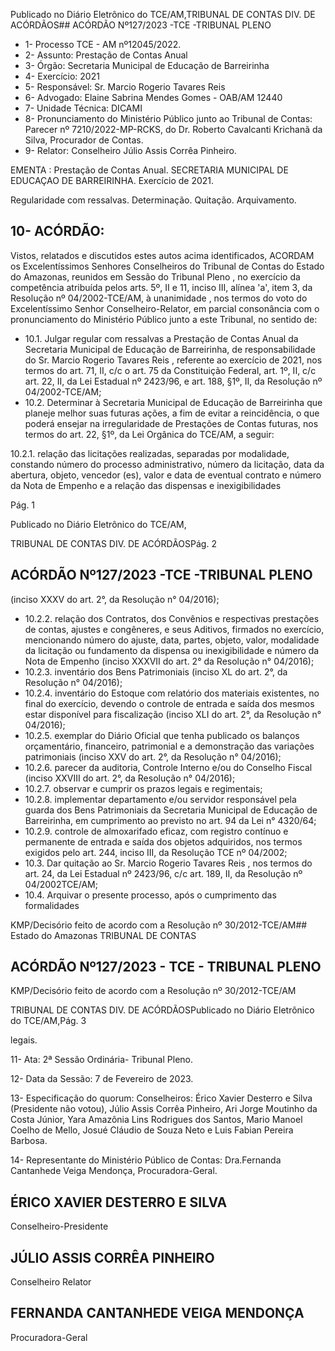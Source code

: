 Publicado  no  Diário  Eletrônico do TCE/AM,TRIBUNAL DE CONTAS DIV. DE ACÓRDÃOS## ACÓRDÃO Nº127/2023 -TCE -TRIBUNAL PLENO

- 1- Processo TCE - AM nº12045/2022.
- 2- Assunto: Prestação de Contas Anual
- 3- Órgão: Secretaria Municipal de Educação de Barreirinha
- 4- Exercício: 2021
- 5- Responsável: Sr. Marcio Rogerio Tavares Reis
- 6- Advogado: Elaine Sabrina Mendes Gomes - OAB/AM 12440
- 7- Unidade Técnica: DICAMI
- 8- Pronunciamento  do  Ministério  Público  junto  ao  Tribunal  de  Contas: Parecer  nº 7210/2022-MP-RCKS,  do  Dr.  Roberto  Cavalcanti  Krichanã  da  Silva,  Procurador  de Contas.
- 9- Relator: Conselheiro Júlio Assis Corrêa Pinheiro.

EMENTA : Prestação de Contas Anual. SECRETARIA  MUNICIPAL  DE  EDUCAÇAO  DE BARREIRINHA. Exercício de 2021.

Regularidade com ressalvas. Determinação. Quitação. Arquivamento.

## 10-  ACÓRDÃO:

Vistos, relatados e discutidos estes autos acima identificados, ACORDAM os Excelentíssimos Senhores Conselheiros do Tribunal de Contas do Estado do Amazonas, reunidos em Sessão do Tribunal Pleno , no exercício da competência atribuída pelos arts. 5º, II e 11, inciso III, alínea 'a', item 3, da Resolução  nº 04/2002-TCE/AM, à unanimidade ,  nos  termos  do  voto  do  Excelentíssimo  Senhor  Conselheiro-Relator, em parcial consonância com o pronunciamento do Ministério Público junto a este Tribunal, no sentido de:

- 10.1. Julgar regular com  ressalvas a Prestação de Contas Anual da Secretaria  Municipal  de  Educação  de  Barreirinha,  de  responsabilidade do Sr. Marcio Rogerio Tavares Reis , referente ao exercício de 2021, nos termos do art. 71, II, c/c o art. 75 da Constituição Federal, art. 1º, II, c/c art. 22, II, da Lei Estadual nº 2423/96, e art. 188, §1º, II, da Resolução nº 04/2002-TCE/AM;
- 10.2.  Determinar à  Secretaria  Municipal  de  Educação  de  Barreirinha  que planeje melhor suas futuras ações, a fim de evitar a reincidência, o que poderá ensejar  na  irregularidade  de  Prestações  de  Contas  futuras,  nos termos do art. 22, §1º, da Lei Orgânica do TCE/AM, a seguir:

10.2.1. relação das licitações realizadas, separadas por modalidade, constando número do processo administrativo, número da licitação, data da abertura, objeto, vencedor (es), valor  e  data  de  eventual  contrato  e  número  da  Nota  de Empenho  e  a  relação  das  dispensas  e  inexigibilidades

Pág. 1

Publicado  no  Diário  Eletrônico do TCE/AM,

TRIBUNAL DE CONTAS DIV. DE ACÓRDÃOSPág. 2

## ACÓRDÃO Nº127/2023 -TCE -TRIBUNAL PLENO

(inciso XXXV do art. 2°, da Resolução n° 04/2016);

- 10.2.2. relação dos  Contratos, dos  Convênios  e  respectivas prestações de contas, ajustes e congêneres, e seus Aditivos,  firmados  no  exercício,  mencionando  número  do ajuste, data, partes, objeto, valor, modalidade da licitação ou fundamento  da  dispensa  ou  inexigibilidade  e  número  da Nota de Empenho (inciso XXXVII do art. 2° da Resolução n° 04/2016);
- 10.2.3. inventário dos Bens Patrimoniais (inciso XL do art. 2°, da Resolução n° 04/2016);
- 10.2.4. inventário do Estoque com relatório dos materiais existentes,  no  final  do  exercício,  devendo  o  controle  de entrada e saída dos mesmos estar disponível para fiscalização (inciso XLI do art. 2°, da Resolução n° 04/2016);
- 10.2.5. exemplar do Diário Oficial que tenha publicado os balanços orçamentário, financeiro, patrimonial e a demonstração das variações patrimoniais (inciso XXV do art. 2°, da Resolução n° 04/2016);
- 10.2.6. parecer  da  auditoria,  Controle  Interno  e/ou  do  Conselho Fiscal (inciso XXVIII do art. 2°, da Resolução n° 04/2016);
- 10.2.7. observar e cumprir os prazos legais e regimentais;
- 10.2.8. implementar departamento e/ou servidor responsável pela guarda  dos  Bens  Patrimoniais  da  Secretaria  Municipal  de Educação  de  Barreirinha,  em  cumprimento  ao  previsto  no art. 94 da Lei n° 4320/64;
- 10.2.9. controle de almoxarifado eficaz, com registro contínuo e permanente de entrada e saída dos objetos adquiridos, nos termos exigidos pelo art. 244, inciso III, da Resolução TCE nº 04/2002;
- 10.3.  Dar  quitação ao Sr.  Marcio  Rogerio Tavares Reis , nos  termos  do  art. 24, da Lei Estadual nº 2423/96, c/c art. 189, II, da Resolução nº 04/2002TCE/AM;
- 10.4.  Arquivar o  presente  processo, após  o  cumprimento  das  formalidades

KMP/Decisório feito de acordo com a Resolução nº 30/2012-TCE/AM## Estado do Amazonas TRIBUNAL DE CONTAS

## ACÓRDÃO Nº127/2023 - TCE - TRIBUNAL PLENO

KMP/Decisório feito de acordo com a Resolução nº 30/2012-TCE/AM

TRIBUNAL DE CONTAS DIV. DE ACÓRDÃOSPublicado  no  Diário  Eletrônico do TCE/AM,Pág. 3

legais.

11-  Ata: 2ª Sessão Ordinária- Tribunal Pleno.

12-  Data da Sessão: 7 de Fevereiro de 2023.

13-  Especificação do quorum: Conselheiros: Érico Xavier Desterro e Silva (Presidente não  votou),  Júlio  Assis  Corrêa  Pinheiro,  Ari  Jorge  Moutinho  da  Costa  Júnior,  Yara Amazônia Lins Rodrigues dos Santos, Mario Manoel Coelho de Mello, Josué Cláudio de Souza Neto e Luis Fabian Pereira Barbosa.

14-  Representante do Ministério Público de Contas: Dra.Fernanda Cantanhede Veiga Mendonça, Procuradora-Geral.

## ÉRICO XAVIER DESTERRO E SILVA

Conselheiro-Presidente

## JÚLIO ASSIS CORRÊA PINHEIRO

Conselheiro Relator

## FERNANDA CANTANHEDE VEIGA MENDONÇA

Procuradora-Geral